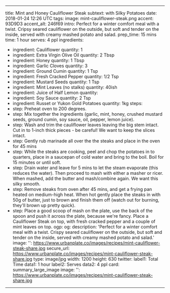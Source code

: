 ---

title: Mint and Honey Cauliflower Steak
subtext: with Silky Potatoes
date: 2018-01-24 12:26 UTC
tags:
image: mint-cauliflower-steak.png
accent: 93D9D3
accent_alt: 246f69
intro: Perfect for a winter comfort meal with a twist. Cripsy seared cauliflower on the outside, but soft and tender on the inside, served with creamy mashed potato and salad.
prep_time: 15 mins
time: 1 hour
serves: 4 ppl
ingredients:
  - ingredient: Cauliflower
    quantity: 1
  - ingredient: Extra Virgin Olive Oil
    quantity: 2 Tbsp
  - ingredient: Honey
    quantity: 1 Tbsp
  - ingredient: Garlic Cloves
    quantity: 3
  - ingredient: Ground Cumin
    quantity: 1 Tsp
  - ingredient: Fresh Cracked Pepper
    quantity: 1/2 Tsp
  - ingredient: Mustard Seeds
    quantity: 1 Tsp
  - ingredient: Mint Leaves (no stalks)
    quantity: 40ish
  - ingredient: Juice of Half Lemon
    quantity: 
  - ingredient: Soy Sauce
    quantity: 2 Tsp
  - ingredient: Russet or Yukon Gold Potatoes
    quantity: 1kg
steps:
  - step: Preheat oven to 200 degrees.
  - step: Mix together the ingredients (garlic, mint, honey, crushed mustard seeds, ground cumin, soy sauce, oil, pepper, lemon juice).
  - step: Wash and trim the cauliflower leaves leaving the big stem intact. Cut in to 1-inch thick pieces - be careful! We want to keep the slices intact.
  - step: Gently rub marinade all over the the steaks and place in the oven for 45 mins
  - step: While the steaks are cooking, peel and chop the potatoes in to quarters, place in a saucepan of cold water and bring to the boil. Boil for 15 minutes or until soft.
  - step: Drain water and leave for 5 mins to let the steam evaporate (this reduces the water). Then proceed to mash with either a masher or ricer. When mashed, add the butter and mash/combine again. We want this silky smooth.
  - step: Remove steaks from oven after 45 mins, and get a frying pan heated on medium-high heat. When hot gently place the steaks in with 50g of butter, just to brown and finish them off (watch out for burning, they'll brown up pretty quick).
  - step: Place a good scoop of mash on the plate, use the back of the spoon and push it across the plate, because we're fancy. Place a Cauliflower Steak on top, with fresh cracked pepper and a couple of mint leaves on top.
ogp:
    og:
        description: 'Perfect for a winter comfort meal with a twist. Crispy seared cauliflower on the outside, but soft and tender on the inside, served with creamy mashed potato and salad.'
        image:
            '': https://www.urbanplate.co/images/recipes/mint-cauliflower-steak-share.jpg
            secure_url: https://www.urbanplate.co/images/recipes/mint-cauliflower-steak-share.jpg
            type: image/jpg
            width: 1200
            height: 630
    twitter:
        label1: Total Time
        data1: 1 hour
        label2: Serves
        data2: 4 ppl
        card: summary_large_image
        image:
            '': https://www.urbanplate.co/images/recipes/mint-cauliflower-steak-share.jpg

---
